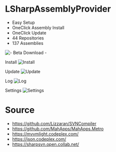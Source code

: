 LSharpAssemblyProvider
======================
 - Easy Setup
 - OneClick Assembly Install
 - OneClick Update
 - 44  Repositories
 - 137 Assemblies
 

![- Beta Download -](https://github.com/h3h3/LSharpAssemblyProvider/releases)


Install
![Install](http://i.imgur.com/WaxOlP2.png)


Update
![Update](http://i.imgur.com/SEuaCsT.png)


Log
![Log](http://i.imgur.com/ExQoUm4.png)


Settings
![Settings](http://i.imgur.com/w4TKRVG.png)


Source
======================
 - https://github.com/Lizzaran/SVNCompiler
 - https://github.com/MahApps/MahApps.Metro
 - https://mvvmlight.codeplex.com/
 - https://json.codeplex.com/
 - https://sharpsvn.open.collab.net/
